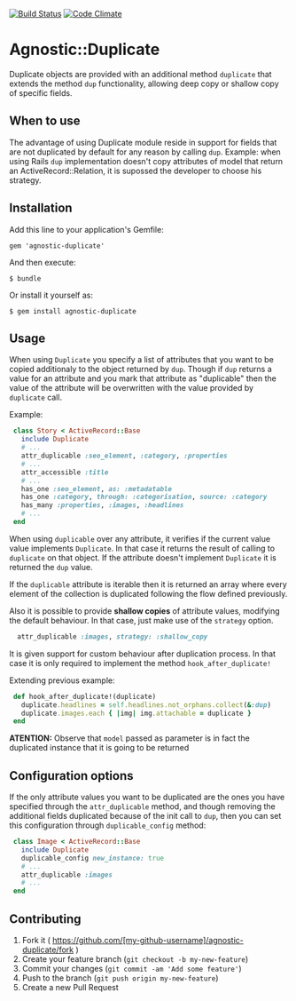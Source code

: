 [![Build Status](https://travis-ci.org/dsaenztagarro/agnostic-duplicate.png)](https://travis-ci.org/dsaenztagarro/agnostic-duplicate)
[![Code Climate](https://codeclimate.com/github/dsaenztagarro/agnostic-duplicate/badges/gpa.svg)](https://codeclimate.com/github/dsaenztagarro/agnostic-duplicate)

# Agnostic::Duplicate

Duplicate objects are provided with an additional method `duplicate` that
extends the method `dup` functionality, allowing deep copy or shallow copy of
specific fields.

## When to use

The advantage of using Duplicate module reside in support for fields that
are not duplicated by default for any reason by calling `dup`. Example: when 
using Rails `dup` implementation doesn't copy attributes of model that return an
ActiveRecord::Relation, it is supossed the developer to choose his strategy.

## Installation

Add this line to your application's Gemfile:

    gem 'agnostic-duplicate'

And then execute:

    $ bundle

Or install it yourself as:

    $ gem install agnostic-duplicate

## Usage

When using `Duplicate` you specify a list of attributes that you want to be
copied additionaly to the object returned by `dup`. Though if `dup` returns
a value for an attribute and you mark that attribute as "duplicable" then
the value of the attribute will be overwritten with the value provided by
`duplicate` call.

Example:

```ruby
 class Story < ActiveRecord::Base
   include Duplicate
   # ...
   attr_duplicable :seo_element, :category, :properties
   # ...
   attr_accessible :title
   # ...
   has_one :seo_element, as: :metadatable
   has_one :category, through: :categorisation, source: :category
   has_many :properties, :images, :headlines
   # ...
 end
```

When using `duplicable` over any attribute, it verifies if the current value
value implements `Duplicate`. In that case it returns the result of calling
to `duplicate` on that object. If the attribute doesn't implement
`Duplicate` it is returned the `dup` value.

If the `duplicable` attribute is iterable then it is returned an array where
every element of the collection is duplicated following the flow defined
previously.

Also it is possible to provide **shallow copies** of attribute values,
modifying the default behaviour. In that case, just make use of the
`strategy` option.

```ruby
  attr_duplicable :images, strategy: :shallow_copy
```

It is given support for custom behaviour after duplication process. In that
case it is only required to implement the method `hook_after_duplicate!`

Extending previous example:

```ruby
 def hook_after_duplicate!(duplicate)
   duplicate.headlines = self.headlines.not_orphans.collect(&:dup)
   duplicate.images.each { |img| img.attachable = duplicate }
 end
```

**ATENTION:** Observe that `model` passed as parameter is in fact the
duplicated instance that it is going to be returned

## Configuration options

If the only attribute values you want to be duplicated are the ones you have
specified through the `attr_duplicable` method, and though removing the
additional fields duplicated because of the init call to `dup`, then you can
set this configuration through `duplicable_config` method:

```ruby
 class Image < ActiveRecord::Base
   include Duplicate
   duplicable_config new_instance: true
   # ...
   attr_duplicable :images
   # ...
 end
```

## Contributing

1. Fork it ( https://github.com/[my-github-username]/agnostic-duplicate/fork )
2. Create your feature branch (`git checkout -b my-new-feature`)
3. Commit your changes (`git commit -am 'Add some feature'`)
4. Push to the branch (`git push origin my-new-feature`)
5. Create a new Pull Request
